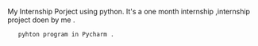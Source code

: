 My Internship Porject using python.
       It's a one month internship ,internship project doen by me .


       pyhton program in Pycharm .
